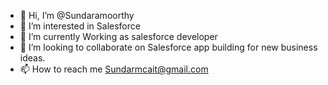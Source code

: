 - 👋 Hi, I’m @Sundaramoorthy
- 👀 I’m interested in Salesforce
- 🌱 I’m currently Working as salesforce developer 
- 💞️ I’m looking to collaborate on Salesforce app building for new business ideas.
- 📫 How to reach me Sundarmcait@gmail.com
